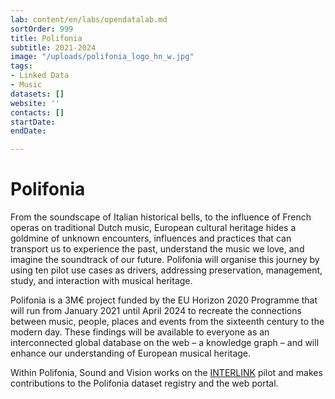 ```yaml
---
lab: content/en/labs/opendatalab.md
sortOrder: 999
title: Polifonia
subtitle: 2021-2024
image: "/uploads/polifonia_logo_hn_w.jpg"
tags:
- Linked Data
- Music
datasets: []
website: ''
contacts: []
startDate: 
endDate: 

---
```

# Polifonia

From the soundscape of Italian historical bells, to the influence of French operas on traditional Dutch music, European cultural heritage hides a goldmine of unknown encounters, influences and practices that can transport us to experience the past, understand the music we love, and imagine the soundtrack of our future. Polifonia will organise this journey by using ten pilot use cases as drivers, addressing preservation, management, study, and interaction with musical heritage.

Polifonia is a 3M€ project funded by the EU Horizon 2020 Programme that will run from January 2021 until April 2024 to recreate the connections between music, people, places and events from the sixteenth century to the modern day. These findings will be available to everyone as an interconnected global database on the web – a knowledge graph – and will enhance our understanding of European musical heritage.

Within Polifonia, Sound and Vision works on the [INTERLINK](https://polifonia-project.eu/pilots/interlink/ "INTERLINK pilot") pilot and makes contributions to the Polifonia dataset registry and the web portal.
